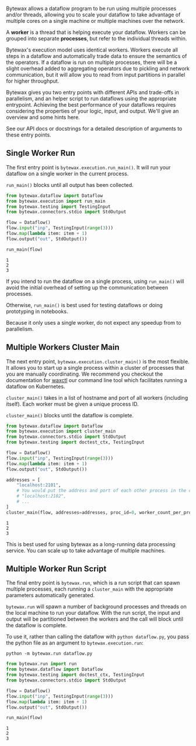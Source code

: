 Bytewax allows a dataflow program to be run using multiple processes
and/or threads, allowing you to scale your dataflow to take advantage
of multiple cores on a single machine or multiple machines over the
network.

A **worker** is a thread that is helping execute your
dataflow. Workers can be grouped into separate **processes**, but
refer to the individual threads within.

Bytewax's execution model uses identical workers. Workers execute all
steps in a dataflow and automatically trade data to ensure the
semantics of the operators. If a dataflow is run on multiple
processes, there will be a slight overhead added to aggregating
operators due to pickling and network communication, but it will allow
you to read from input partitions in parallel for higher throughput.

Bytewax gives you two entry points with different APIs and
trade-offs in parallelism, and an helper script to run dataflows
using the appropriate entrypoint.
Achieving the best performance of your dataflows requires
considering the properties of your logic, input,
and output. We'll give an overview and some hints here.

See our API docs or docstrings for a detailed description of arguments
to these entry points.

## Single Worker Run

The first entry point is `bytewax.execution.run_main()`. It will
run your dataflow on a single worker in the current process.

`run_main()` blocks until all output has been collected.

```python doctest:SORT_OUTPUT
from bytewax.dataflow import Dataflow
from bytewax.execution import run_main
from bytewax.testing import TestingInput
from bytewax.connectors.stdio import StdOutput

flow = Dataflow()
flow.input("inp", TestingInput(range(3)))
flow.map(lambda item: item + 1)
flow.output("out", StdOutput())

run_main(flow)
```

```{testoutput}
1
2
3
```

If you intend to run the dataflow on a single process, using
`run_main()` will avoid the initial overhead of setting up the
communication between processes.

Otherwise, `run_main()` is best used for testing dataflows or doing
prototyping in notebooks.

Because it only uses a single worker, do not expect any speedup from
to parallelism.

## Multiple Workers Cluster Main

The next entry point, `bytewax.execution.cluster_main()` is the most
flexible. It allows you to start up a single process within a cluster
of processes that you are manually coordinating. We recommend you
checkout the documentation for [waxctl](/docs/deployment/waxctl/) our
command line tool which facilitates running a dataflow on Kubernetes.

`cluster_main()` takes in a list of hostname and port of all workers
(including itself). Each worker must be given a unique process ID.

`cluster_main()` blocks until the dataflow is complete.

```python doctest:SORT_OUTPUT
from bytewax.dataflow import Dataflow
from bytewax.execution import cluster_main
from bytewax.connectors.stdio import StdOutput
from bytewax.testing import doctest_ctx, TestingInput

flow = Dataflow()
flow.input("inp", TestingInput(range(3)))
flow.map(lambda item: item + 1)
flow.output("out", StdOutput())

addresses = [
    "localhost:2101",
    # You would put the address and port of each other process in the cluster here:
    # "localhost:2102",
    # ...
]
cluster_main(flow, addresses=addresses, proc_id=0, worker_count_per_proc=2)
```

```{testoutput}
1
2
3
```

This is best used for using bytewax as a long-running data processing
service. You can scale up to take advantage of multiple machines.

## Multiple Worker Run Script

The final entry point is `bytewax.run`, which is a run script
that can spawn multiple processes, each running a `cluster_main` with the
appropriate parameters automatically generated.

`bytewax.run` will spawn a number of background processes and threads
on the local machine to run your dataflow.
With the run script, the input and output will be
partitioned between the workers and the call will block until the
dataflow is complete.

To use it, rather than calling the dataflow with `python dataflow.py`,
you pass the python file as an argument to `bytewax.execution.run`:

```
python -m bytewax.run dataflow.py
```

```python doctest:SORT_OUTPUT
from bytewax.run import run
from bytewax.dataflow import Dataflow
from bytewax.testing import doctest_ctx, TestingInput
from bytewax.connectors.stdio import StdOutput

flow = Dataflow()
flow.input("inp", TestingInput(range(3)))
flow.map(lambda item: item + 1)
flow.output("out", StdOutput())

run_main(flow)
```

```{testoutput}
1
2
3
```
